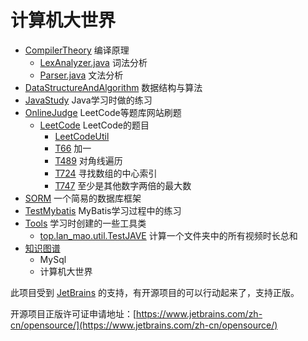 # 计算机大世界

- [CompilerTheory](CompilerTheory) 编译原理
    - [LexAnalyzer.java](CompilerTheory/src/main/java/cs316project/LexAnalyzer.java) 词法分析
    - [Parser.java](CompilerTheory/src/main/java/cs316project/Parser.java) 文法分析
- [DataStructureAndAlgorithm](DataStructureAndAlgorithm) 数据结构与算法
- [JavaStudy](JavaStudy) Java学习时做的练习
- [OnlineJudge](OnlineJudge) LeetCode等题库网站刷题
    - [LeetCode](OnlineJudge/src/main/java/LeetCode) LeetCode的题目
        - [LeetCodeUtil](OnlineJudge/src/main/java/LeetCode/LeetCodeUtil.java) 
        - [T66](OnlineJudge/src/main/java/LeetCode/T66.java) 加一
        - [T489](OnlineJudge/src/main/java/LeetCode/T489.java) 对角线遍历
        - [T724](OnlineJudge/src/main/java/LeetCode/T724.java) 寻找数组的中心索引
        - [T747](OnlineJudge/src/main/java/LeetCode/T747.java) 至少是其他数字两倍的最大数
- [SORM](SORM) 一个简易的数据库框架
- [TestMybatis](TestMybatis) MyBatis学习过程中的练习
- [Tools](Tools) 学习时创建的一些工具类
    - [top.lan_mao.util.TestJAVE](Tools/src/main/java/top.lan_mao.util.TestJAVE.java) 计算一个文件夹中的所有视频时长总和
- [知识图谱](resources)
    - MySql
    - 计算机大世界

此项目受到 [JetBrains](https://www.jetbrains.com/zh-cn/?from=ComputerWorld) 的支持，有开源项目的可以行动起来了，支持正版。

开源项目正版许可证申请地址：[https://www.jetbrains.com/zh-cn/opensource/](https://www.jetbrains.com/zh-cn/opensource/)

